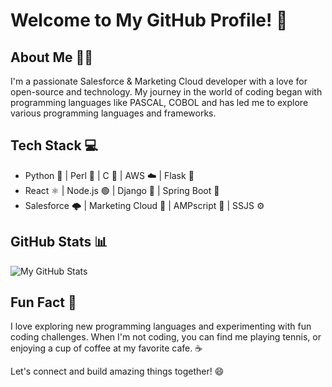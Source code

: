 # Welcome to My GitHub Profile! 👋

## About Me 🙋‍♂️
I'm a passionate Salesforce & Marketing Cloud developer with a love for open-source and technology. My journey in the world of coding began with programming languages like PASCAL, COBOL and has led me to explore various programming languages and frameworks.

## Tech Stack 💻
- Python 🐍 | Perl 💛 | C 🧊 | AWS ☁️ | Flask 🧪
- React ⚛️ | Node.js 🟢 | Django 🎸 | Spring Boot 🌱
- Salesforce 🌩️ | Marketing Cloud 📧 | AMPscript 🔌 | SSJS ⚙️ 

## GitHub Stats 📊
![My GitHub Stats](https://github-readme-stats.vercel.app/api?username=vijayakapadam&show_icons=true&theme=radical)


## Fun Fact 🎉
I love exploring new programming languages and experimenting with fun coding challenges. When I'm not coding, you can find me playing tennis, or enjoying a cup of coffee at my favorite cafe. ☕️

Let's connect and build amazing things together! 😄
